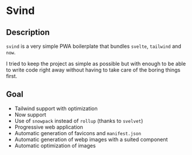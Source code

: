 # Svind

## Description

`svind` is a very simple PWA boilerplate that bundles `svelte`, `tailwind` and `now`.

I tried to keep the project as simple as possible but with enough to be able to write code right away without having to take care of the boring things first.

## Goal

- Tailwind support with optimization
- Now support
- Use of `snowpack` instead of `rollup` (thanks to `svelvet`)
- Progressive web application
- Automatic generation of favicons and `manifest.json`
- Automatic generation of webp images with a suited component
- Automatic optimization of images
